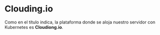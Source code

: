 # Clouding.io

Como en el título indica, la plataforma donde se aloja nuestro servidor con Kubernetes es **Cloudiong.io**.
